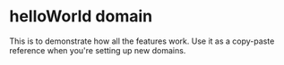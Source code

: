 # helloWorld domain

This is to demonstrate how all the features work. Use it as a copy-paste
reference when you're setting up new domains.
